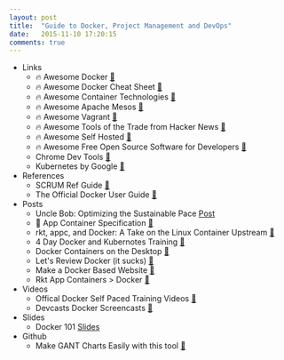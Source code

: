 ```yaml
---
layout: post
title:  "Guide to Docker, Project Management and DevOps"
date:   2015-11-10 17:20:15
comments: true
---
```


- Links
    - :fire: Awesome Docker [:link:](https://github.com/veggiemonk/awesome-docker)
    - :fire: Awesome Docker Cheat Sheet [:link:](https://github.com/wsargent/docker-cheat-sheet)
    - :fire: Awesome Container Technologies [:link:](https://github.com/tcnksm/awesome-container)
    - :fire: Awesome Apache Mesos [:link:](https://github.com/dharmeshkakadia/awesome-mesos)
    - :fire: Awesome Vagrant [:link:](https://github.com/iJackUA/awesome-vagrant)
    - :fire: Awesome Tools of the Trade from Hacker News [:link:](https://github.com/cjbarber/ToolsOfTheTrade)
    - :fire: Awesome Self Hosted [:link:](https://github.com/Kickball/awesome-selfhosted)
    - :fire: Awesome Free Open Source Software for Developers [:link:](https://github.com/httpsGithubParty/FOSS-for-Dev)
    - Chrome Dev Tools [:link:](https://developer.chrome.com/devtools)
    - Kubernetes by Google [:link:](http://kubernetes.io/)
- References
    - SCRUM Ref Guide [:link:](https://dzone.com/refcardz/scrum)  
    - The Official Docker User Guide [:link:](https://docs.docker.com/userguide/)
- Posts
    - Uncle Bob: Optimizing the Sustainable Pace [Post](http://blog.8thlight.com/paul-pagel/2015/09/15/optimize-sustainable-pace.html)
    - :raised_hands: App Container Specification [:link:](https://github.com/appc/spec/blob/master/SPEC.md)
    - rkt, appc, and Docker: A Take on the Linux Container Upstream [:link:](http://rhelblog.redhat.com/2015/05/05/rkt-appc-and-docker-a-take-on-the-linux-container-upstream/)
    - 4 Day Docker and Kubernotes Training [:link:](https://dzone.com/articles/4-day-docker-and-kubernetes-training)
    - Docker Containers on the Desktop [:link:](https://blog.jessfraz.com/post/docker-containers-on-the-desktop/)
    - Let's Review Docker (it sucks) [:link:](http://iops.io/blog/docker-hype/)
    - Make a Docker Based Website [:link:](http://project-webdev.blogspot.de/2015/05/create-site-based-on-docker-part1.html)
    - Rkt App Containers > Docker [:link:](https://github.com/coreos/rkt)
- Videos
    - Offical Docker Self Paced Training Videos [:link:](http://training.docker.com/self-paced-training)
    - Devcasts Docker Screencasts [:link:](https://www.devcasts.io/search/?q=docker) 
- Slides
    - Docker 101 [Slides](https://speakerdeck.com/asm89/docker)
- Github
    - Make GANT Charts Easily with this tool [:link:](http://knsv.github.io/mermaid/)
